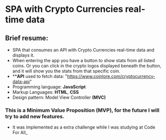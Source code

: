 # SPA with Crypto Currencies real-time data 
## Brief resume:
* SPA that consumes an API with Crypto Currencies real-time data and displays it.
* When entering the app you have a button to show stats from all listed coins. Or you can click in the crypto logos displayed beneath the button, and it will show you the stats from that specific coin.
* ****API** used to fetch data: "https://www.coinlore.com/cryptocurrency-data-api"
* Programming language: **JavaScript**
* Markup Languages: **HTML**, **CSS**
* Design pattern: Model View Controller **(MVC)**


### This is a Minimum Value Proposition (MVP), for the future I will try to add new features.
* It was implemented as a extra challenge while I was studying at Code For All_





